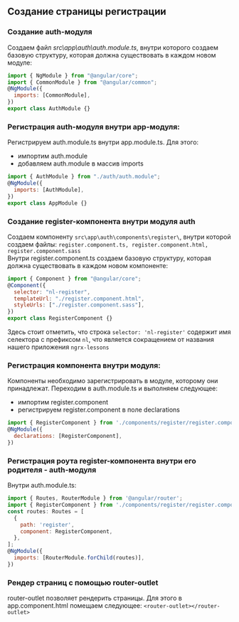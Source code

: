 ## Создание страницы регистрации

### Создание auth-модуля

Создаем файл _src\app\auth\auth.module.ts_, внутри которого создаем базовую структуру, которая должна существовать в каждом новом модуле:

```js
import { NgModule } from "@angular/core";
import { CommonModule } from "@angular/common";
@NgModule({
  imports: [CommonModule],
})
export class AuthModule {}
```

### Регистрация auth-модуля внутри app-модуля:

Регистрируем auth.module.ts внутри app.module.ts. Для этого:

- импортим auth.module
- добавляем auth.module в массив imports

```js
import { AuthModule } from "./auth/auth.module";
@NgModule({
  imports: [AuthModule],
})
export class AppModule {}
```

### Создание register-компонента внутри модуля auth

Создаем компоненту `src\app\auth\components\register\`, внутри которой создаем файлы: `register.component.ts, register.component.html, register.component.sass`  
Внутри register.component.ts создаем базовую структуру, которая должна существовать в каждом новом компоненте:

```js
import { Component } from "@angular/core";
@Component({
  selector: "nl-register",
  templateUrl: "./register.component.html",
  styleUrls: ["./register.component.sass"],
})
export class RegisterComponent {}
```

Здесь стоит отметить, что строка `selector: 'nl-register'` содержит имя селектора с префиксом `nl`, что является сокращением от названия нашего приложения `ngrx-lessons`

### Регистрация компонента внутри модуля:

Компоненты необходимо зарегистрировать в модуле, которому они принадлежат. Переходим в auth.module.ts и выполняем следующее:

- импортим register.component
- регистрируем register.component в поле declarations

```js
import { RegisterComponent } from './components/register/register.component';
@NgModule({
  declarations: [RegisterComponent],
})
```

### Регистрация роута register-компонента внутри его родителя - auth-модуля

Внутри auth.module.ts:

```js
import { Routes, RouterModule } from '@angular/router';
import { RegisterComponent } from './components/register/register.component';
const routes: Routes = [
  {
    path: 'register',
    component: RegisterComponent,
  },
];
@NgModule({
  imports: [RouterModule.forChild(routes)],
})
```

### Рендер страниц с помощью router-outlet

router-outlet позволяет рендерить страницы. Для этого в app.component.html помещаем следующее:
`<router-outlet></router-outlet>`
